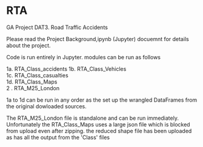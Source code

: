   #  RTA
GA Project DAT3. Road Traffic Accidents

Please read the Project Background,ipynb (Jupyter) docuemnt for details about the project.

Code is run entirely in Jupyter. modules can be run as follows

1a. RTA_Class_accidents
1b. RTA_Class_Vehicles  
1c. RTA_Class_casualties  
1d. RTA_Class_Maps  
2 . RTA_M25_London  

1a to 1d can be run in any order as the set up the wrangled DataFrames from the original dowloaded sources.

The RTA_M25_London file is standalone and can be run immediately. Unfortunately the RTA_Class_Maps uses a large json file which is blocked from upload even after zipping. the reduced shape file has been uploaded as has all the output from the 'Class' files
